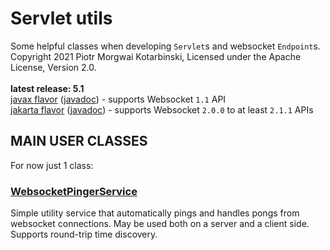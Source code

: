 # Servlet utils

Some helpful classes when developing `Servlet`s and websocket `Endpoint`s.<br/>
Copyright 2021 Piotr Morgwai Kotarbinski, Licensed under the Apache License, Version 2.0.<br/>
<br/>
**latest release: 5.1**<br/>
[javax flavor](https://search.maven.org/artifact/pl.morgwai.base/servlet-utils/5.1-javax/jar)
([javadoc](https://javadoc.io/doc/pl.morgwai.base/servlet-utils/5.1-javax)) - supports Websocket `1.1` API<br/>
[jakarta flavor](https://search.maven.org/artifact/pl.morgwai.base/servlet-utils/5.1-jakarta/jar)
([javadoc](https://javadoc.io/doc/pl.morgwai.base/servlet-utils/5.1-jakarta)) - supports Websocket `2.0.0` to at least `2.1.1` APIs


## MAIN USER CLASSES

For now just 1 class:
### [WebsocketPingerService](https://javadoc.io/doc/pl.morgwai.base/servlet-utils/latest/pl/morgwai/base/servlet/utils/WebsocketPingerService.html)
Simple utility service that automatically pings and handles pongs from websocket connections. May be used both on a server and a client side. Supports round-trip time discovery.
